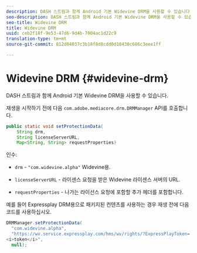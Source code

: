 ```yaml
---
description: DASH 스트림과 함께 Android 기본 Widevine DRM을 사용할 수 있습니다.
seo-description: DASH 스트림과 함께 Android 기본 Widevine DRM을 사용할 수 있습니다.
seo-title: Widevine DRM
title: Widevine DRM
uuid: ceb2f18f-9e53-47d6-9d4b-7004ac1d22c9
translation-type: tm+mt
source-git-commit: 812d04037c3b18f8d8cdd0d18430c686c3eee1ff

---
```



# Widevine DRM {#widevine-drm}

DASH 스트림과 함께 Android 기본 Widevine DRM을 사용할 수 있습니다.

재생을 시작하기 전에 다음 `com.adobe.mediacore.drm.DRMManager` API를 호출합니다.

```java
public static void setProtectionData( 
    String drm,  
    String licenseServerURL,   
    Map<String, String> requestProperties)
```

인수:

* `drm` - `"com.widevine.alpha"` Widevine용.

* `licenseServerURL` - 라이센스 요청을 받은 Widevine 라이센스 서버의 URL.
* `requestProperties` - 나가는 라이선스 요청에 포함할 추가 헤더를 포함합니다.

예를 들어 Expressplay DRM용으로 패키지된 컨텐츠를 사용하는 경우 재생 전에 다음 코드를 사용하십시오.

```java
DRMManager.setProtectionData( 
  "com.widevine.alpha",  
  "https://wv.service.expressplay.com/hms/wv/rights/?ExpressPlayToken= 
<i>token</i>",  
  null); 
```

